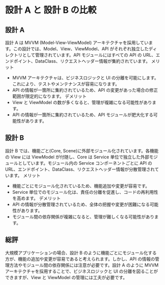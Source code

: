 # 設計 A と 設計 B の比較

## 設計 A

設計 A は MVVM (Model-View-ViewModel) アーキテクチャを採用しています。この設計では、Model、View、ViewModel、API がそれぞれ独立したディレクトリとして管理されています。API モジュールにはすべての API の URL、エンドポイント、DataClass、リクエストヘッダー情報が集約されています。
メリット

- MVVM アーキテクチャは、ビジネスロジックと UI の分離を可能にします。これにより、テストやメンテナンスが容易になります。
- API の情報が一箇所に集約されているため、API の変更があった場合の修正範囲が限定的になります。
  デメリット
- View と ViewModel の数が多くなると、管理が複雑になる可能性があります。
- API の情報が一箇所に集約されているため、API モジュールが肥大化する可能性があります。

## 設計 B

設計 B では、機能ごと(Core, Scene)に外部モジュール化されています。各機能の View には ViewModel が付随し、Core は Service 単位で独立した外部モジュールとしています。モジュール内の Service コンポーネントごとに API の URL、エンドポイント、DataClass、リクエストヘッダー情報が分散管理されています。
メリット

- 機能ごとにモジュール化されているため、機能追加や変更が容易です。
- Service 単位でのモジュール化は、責任の分離を促進し、コードの再利用性を高めます。
  デメリット
- API の情報が分散管理されているため、全体の把握や変更が困難になる可能性があります。
- モジュール間の依存関係が複雑になると、管理が難しくなる可能性があります。

## 総評

大規模アプリケーションの場合、設計 B のように機能ごとにモジュール化する方が、機能の追加や変更が容易であると考えられます。しかし、API の情報の管理方法やモジュール間の依存関係には注意が必要です。設計 A のように MVVM アーキテクチャを採用することで、ビジネスロジックと UI の分離を図ることができますが、View と ViewModel の管理には工夫が必要です。
